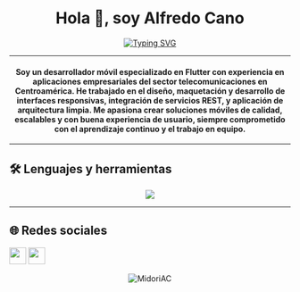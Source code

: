 <h1 align="center">Hola 👋, soy Alfredo Cano</h1>

<p align="center">
  <a href="https://github.com/DenverCoder1/readme-typing-svg">
    <img src="https://readme-typing-svg.herokuapp.com?lines=Desarrollador+Flutter;Apasionado+por+la+tecnología+y+el+aprendizaje+continuo;Experiencia+en+proyectos+empresariales;Siempre+buscando+nuevos+retos&center=true&width=500&height=50" alt="Typing SVG" />
  </a>
</p>

---

<h4 align="center">
Soy un desarrollador móvil especializado en Flutter con experiencia en aplicaciones empresariales del sector telecomunicaciones en Centroamérica.  
He trabajado en el diseño, maquetación y desarrollo de interfaces responsivas, integración de servicios REST, y aplicación de arquitectura limpia.  
Me apasiona crear soluciones móviles de calidad, escalables y con buena experiencia de usuario, siempre comprometido con el aprendizaje continuo y el trabajo en equipo.
</h4>

---

## 🛠️ Lenguajes y herramientas

<div align="center">
  <img src="https://skillicons.dev/icons?i=flutter,dart,firebase,git,github,vscode" />
 
</div>

---

## 🌐 Redes sociales

[<img src="https://skillicons.dev/icons?i=linkedin" width="30px">](https://www.linkedin.com/in/alfredo-cano-programador/)
[<img src="https://skillicons.dev/icons?i=github" width="30px">](https://github.com/MidoriAC)

<p align="center">
  <img src="https://komarev.com/ghpvc/?username=MidoriAC&label=Profile%20views&color=0e75b6&style=plastic" alt="MidoriAC" />
</p>

